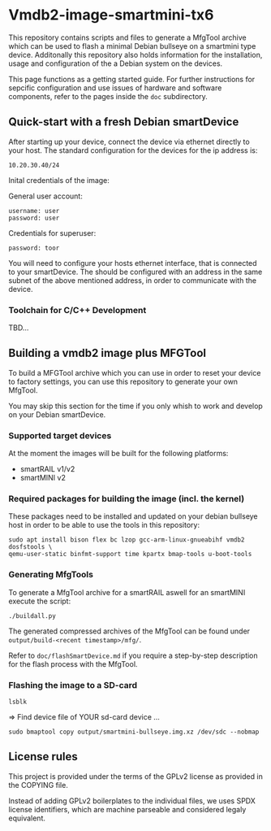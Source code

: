 # Vmdb2-image-smartmini-tx6

This repository contains scripts and files to generate a MfgTool archive which can
be used to flash a minimal Debian bullseye on a smartmini type device. Additonally
this repository also holds information for the installation, usage and configuration
of the a Debian system on the devices.

This page functions as a getting started guide. For further instructions
for sepcific configuration and use issues of hardware and software components, refer
to the pages inside the `doc` subdirectory.

## Quick-start with a fresh Debian smartDevice

After starting up your device, connect the device via ethernet directly to your host. The standard
configuration for the devices for the ip address is:

    10.20.30.40/24

Inital credentials of the image:

General user account:
	
	username: user
	password: user

Credentials for superuser:
	
	password: toor

You will need to configure your hosts ethernet interface, that is connected to your smartDevice. The should be configured with an address in the same subnet of the above mentioned address, in order to communicate with the device.

### Toolchain for C/C++ Development

TBD...

## Building a vmdb2 image plus MFGTool

To build a MFGTool archive which you can use in order to reset your device to factory settings, you can 
use this repository to generate your own MfgTool.

You may skip this section for the time if you only whish to work and develop on your Debian smartDevice.

### Supported target devices

At the moment the images will be built for the following platforms:

* smartRAIL v1/v2
* smartMINI v2

### Required packages for building the image (incl. the kernel)

These packages need to be installed and updated on your debian bullseye host in order to be able to use the
tools in this repository:

    sudo apt install bison flex bc lzop gcc-arm-linux-gnueabihf vmdb2 dosfstools \
    qemu-user-static binfmt-support time kpartx bmap-tools u-boot-tools

### Generating MfgTools

To generate a MfgTool archive for a smartRAIL aswell for an smartMINI execute the script:

    ./buildall.py

The generated compressed archives of the MfgTool can be found under `output/build-<recent timestamp>/mfg/`.

Refer to `doc/flashSmartDevice.md` if you require a step-by-step description for the flash process with the
MfgTool.

### Flashing the image to a SD-card

    lsblk

=> Find device file of YOUR sd-card device ...

    sudo bmaptool copy output/smartmini-bullseye.img.xz /dev/sdc --nobmap

## License rules

This project is provided under the terms of the GPLv2 license as provided in the COPYING file.

Instead of adding GPLv2 boilerplates to the individual files, we uses SPDX license identifiers,
which are machine parseable and considered legaly equivalent.
